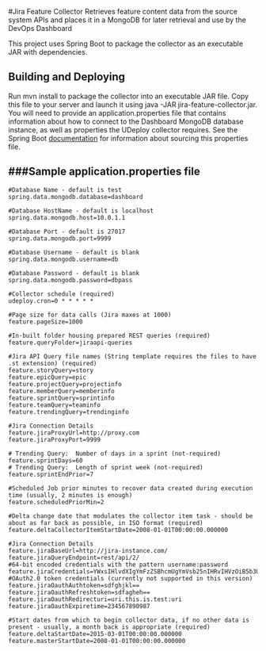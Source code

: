 #Jira Feature Collector
Retrieves feature content data from the source system APIs and places it in a MongoDB for later retrieval and use by the DevOps Dashboard

This project uses Spring Boot to package the collector as an executable JAR with dependencies.

Building and Deploying
--------------------------------------

Run mvn install to package the collector into an executable JAR file. Copy this file to your server and launch it using
java -JAR jira-feature-collector.jar. You will need to provide an application.properties file that contains information about how
to connect to the Dashboard MongoDB database instance, as well as properties the UDeploy collector requires. See
the Spring Boot [documentation](http://docs.spring.io/spring-boot/docs/current-SNAPSHOT/reference/htmlsingle/#boot-features-external-config-application-property-files)
for information about sourcing this properties file.

###Sample application.properties file
--------------------------------------
    
    #Database Name - default is test
    spring.data.mongodb.database=dashboard
    
    #Database HostName - default is localhost
    spring.data.mongodb.host=10.0.1.1
    
    #Database Port - default is 27017
    spring.data.mongodb.port=9999
    
    #Database Username - default is blank
    spring.data.mongodb.username=db
    
    #Database Password - default is blank
    spring.data.mongodb.password=dbpass
    
    #Collector schedule (required)
    udeploy.cron=0 * * * * *
    
    #Page size for data calls (Jira maxes at 1000)
    feature.pageSize=1000
    
    #In-built folder housing prepared REST queries (required)
    feature.queryFolder=jiraapi-queries
    
    #Jira API Query file names (String template requires the files to have .st extension) (required)
    feature.storyQuery=story
    feature.epicQuery=epic
    feature.projectQuery=projectinfo
    feature.memberQuery=memberinfo
    feature.sprintQuery=sprintinfo
    feature.teamQuery=teaminfo
    feature.trendingQuery=trendinginfo
    
    #Jira Connection Details
    feature.jiraProxyUrl=http://proxy.com
    feature.jiraProxyPort=9999
    
    # Trending Query:  Number of days in a sprint (not-required)
    feature.sprintDays=60
    # Trending Query:  Length of sprint week (not-required)
    feature.sprintEndPrior=7
    
    #Scheduled Job prior minutes to recover data created during execution time (usually, 2 minutes is enough)
    feature.scheduledPriorMin=2
    
    #Delta change date that modulates the collector item task - should be about as far back as possible, in ISO format (required)
    feature.deltaCollectorItemStartDate=2008-01-01T00:00:00.000000
    
    #Jira Connection Details
    feature.jiraBaseUrl=http://jira-instance.com/
    feature.jiraQueryEndpoint=rest/api/2/
    #64-bit encoded credentials with the pattern username:password
    feature.jiraCredentials=YWxsIHlvdXIgYmFzZSBhcmUgYmVsb25nIHRvIHVzOiB5b3UgYXJlIG9uIHRoZSB3YXkgdG8gZGVzdHJ1Y3Rpb246IG1ha2UgeW91ciB0aW1l
    #OAuth2.0 token credentials (currently not supported in this version)
    feature.jiraOauthAuthtoken=sdfghjkl==
    feature.jiraOauthRefreshtoken=sdfagheh==
    feature.jiraOauthRedirecturi=uri.this.is.test:uri
    feature.jiraOauthExpiretime=234567890987
    
    #Start dates from which to begin collector data, if no other data is present - usually, a month back is appropriate (required)
    feature.deltaStartDate=2015-03-01T00:00:00.000000
    feature.masterStartDate=2008-01-01T00:00:00.000000
